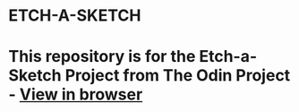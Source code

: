 # ETCH-A-SKETCH

This repository is for the Etch-a-Sketch Project from The Odin Project - [View in browser](https://pnataly.github.io/ETCH-A-SKETCH/)
=======


